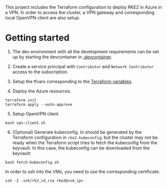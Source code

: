 This project includes the Terraform configuration to deploy RKE2 in Azure in a VPN. In order to access the cluster, a VPN gateway and corresponding local OpenVPN client are also setup.


# Getting started

1. The dev environment with all the development requirements can be set up by starting the devcontainer in [.devcontainer](.devcontainer).

2. Create a service principal with `Contributor` and `Network Contributor` access to the subscription.

3. Setup the tfvars corresponding to the [Terraform variables](variables.tf).

4. Deploy the Azure resources.

```
terraform init
terraform apply --auto-approve
```

5. Setup OpenVPN client.
```
bash vpn-client.sh
```

6. (Optional) Generate kubeconfig. In should be generated by the Terraform configuration in `rke2.kubeconfig`; but the cluster may not be ready when the Terraform script tries to fetch the kubeconfig from the keyvault. In this case, the kubeconfig can be downloaded from the keyvault:
```
bash fetch-kubeconfig.sh
```


In order to ssh into the VMs, you need to use the corresponding certificate:
```
ssh -I .ssh/rk2_id_rsa rke2@<vm_ip>
```
